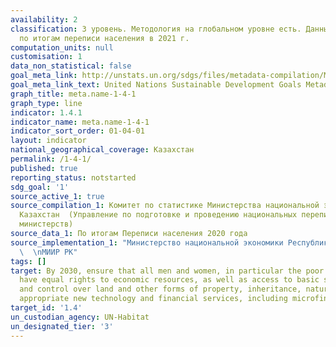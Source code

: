 ```yaml
---
availability: 2
classification: 3 уровень. Методология на глобальном уровне есть. Данные будут рассчитаны
  по итогам переписи населения в 2021 г.
computation_units: null
customisation: 1
data_non_statistical: false
goal_meta_link: http://unstats.un.org/sdgs/files/metadata-compilation/Metadata-Goal-1.pdf
goal_meta_link_text: United Nations Sustainable Development Goals Metadata (pdf 894kB)
graph_title: meta.name-1-4-1
graph_type: line
indicator: 1.4.1
indicator_name: meta.name-1-4-1
indicator_sort_order: 01-04-01
layout: indicator
national_geographical_coverage: Казахстан
permalink: /1-4-1/
published: true
reporting_status: notstarted
sdg_goal: '1'
source_active_1: true
source_compilation_1: Комитет по статистике Министерства национальной экономики Республики
  Казахстан  (Управление по подготовке и проведению национальных переписей), (несколько
  министерств)
source_data_1: По итогам Переписи населения 2020 года
source_implementation_1: "Министерство национальной экономики Республики Казахстан,\
  \  \nМИИР РК"
tags: []
target: By 2030, ensure that all men and women, in particular the poor and the vulnerable,
  have equal rights to economic resources, as well as access to basic services, ownership
  and control over land and other forms of property, inheritance, natural resources,
  appropriate new technology and financial services, including microfinance.
target_id: '1.4'
un_custodian_agency: UN-Habitat
un_designated_tier: '3'
---
```

